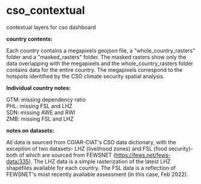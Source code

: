 # cso_contextual
contextual layers for cso dashboard

<b>country contents: </b>

Each country contains a megapixels geojson file, a "whole_country_rasters" folder and a "masked_rasters" folder. The masked rasters show only the data overlapping with the megapixels and the whole_country_rasters folder contains data for the entire country. The megapixels correspond to the hotspots identified by the CSO climate security spatial analysis. 

<b>Individual country notes: </b>

GTM: missing dependency ratio <br>
PHL: missing FSL and LHZ <br>
SDN: missing AWE and RWI <br>
ZMB: missing FSL and LHZ <br>

<b>notes on datasets: </b>

All data is sourced from CGIAR-CIAT's CSO data dictionary, with the exception of two datasets- LHZ (livelihood zones) and FSL (food security)- both of which are sourced from FEWSNET (https://fews.net/fews-data/335). The LHZ data is a simple rasterization of the latest LHZ shapefiles available for each country. The FSL data is a reflection of FEWSNET's most recently available assessment (in this case, Feb 2022). 
